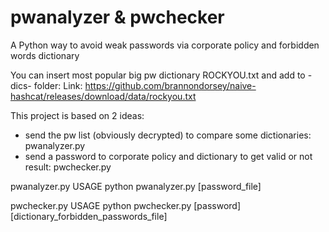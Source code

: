 # pwanalyzer & pwchecker

A Python way to avoid weak passwords via corporate policy and forbidden words dictionary

You can insert most popular big pw dictionary ROCKYOU.txt and add to -dics- folder:
Link: https://github.com/brannondorsey/naive-hashcat/releases/download/data/rockyou.txt

This project is based on 2 ideas:
  - send the pw list (obviously decrypted) to compare some dictionaries: pwanalyzer.py
  - send a password to corporate policy and dictionary to get valid or not result: pwchecker.py
  
pwanalyzer.py
USAGE python pwanalyzer.py [password_file]

pwchecker.py
USAGE python pwchecker.py [password] [dictionary_forbidden_passwords_file]
